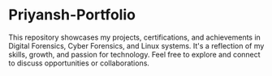 # Priyansh-Portfolio
This repository showcases my projects, certifications, and achievements in Digital Forensics, Cyber Forensics, and Linux systems. It's a reflection of my skills, growth, and passion for technology. Feel free to explore and connect to discuss opportunities or collaborations.
